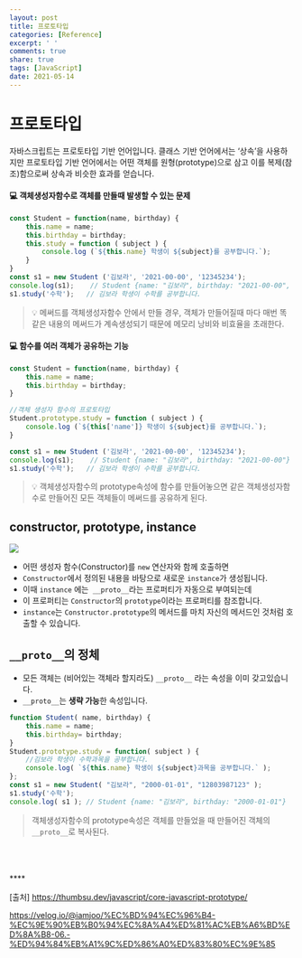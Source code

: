 ```yaml
---
layout: post
title: 프로토타입
categories: [Reference]
excerpt: ' '
comments: true
share: true
tags: [JavaScript]
date: 2021-05-14
---
```


# 프로토타입

자바스크립트는 프로토타입 기반 언어입니다.  클래스 기반 언어에서는 ‘상속’을 사용하지만 프로토타입 기반 언어에서는 어떤 객체를 원형(prototype)으로 삼고 이를 복제(참조)함으로써 상속과 비슷한 효과를 얻습니다.



#### 💻 객체생성자함수로 객체를 만들때 발생할 수 있는 문제 

```javascript
const Student = function(name, birthday) {
    this.name = name;
    this.birthday = birthday;
    this.study = function ( subject ) {
        console.log (`${this.name} 학생이 ${subject}를 공부합니다.`);
    }
}
const s1 = new Student ('김보라', '2021-00-00', '12345234');
console.log(s1);    // Student {name: "김보라", birthday: "2021-00-00", study: ƒ}
s1.study('수학');   // 김보라 학생이 수학를 공부합니다.
```

> 💡 메써드를 객체생성자함수 안에서 만들 경우, 객체가 만들어질때 마다 매번 똑같은 내용의 메써드가 계속생성되기 때문에 메모리 낭비와 비효율을 초래한다.



#### 💻 함수를 여러 객체가 공유하는 기능

```javascript
const Student = function(name, birthday) {
    this.name = name;
    this.birthday = birthday;
}

//객체 생성자 함수의 프로토타입
Student.prototype.study = function ( subject ) {
    console.log (`${this['name']} 학생이 ${subject}를 공부합니다.`);
}

const s1 = new Student ('김보라', '2021-00-00', '12345234');
console.log(s1);    // Student {name: "김보라", birthday: "2021-00-00"}
s1.study('수학');   // 김보라 학생이 수학를 공부합니다.
```

> 💡 객체생성자함수의 prototype속성에 함수를 만들어놓으면 같은 객체생성자함수로 만들어진 모든 객체들이 메써드를 공유하게 된다.



## constructor, prototype, instance

![](https://rara-record.github.io/assets/images/Prototype/prototype.png) 

* 어떤 생성자 함수(Constructor)를 `new` 연산자와 함께 호출하면
* `Constructor`에서 정의된 내용을 바탕으로 새로운 `instance`가 생성됩니다.
* 이때 `instance` 에는` __proto__`라는 프로퍼티가 자동으로 부여되는데
* 이 프로퍼티는 `Constructor`의 `prototype`이라는 프로퍼티를 참조합니다.
* `instance`는 `Constructor.prototype`의 메서드를 마치 자신의 메서드인 것처럼 호출할 수 있습니다.



## `__proto__`의 정체

- 모든 객체는 (비어있는 객체라 할지라도) `__proto__` 라는 속성을 이미 갖고있습니다.
- `__proto__`는 **생략 가능**한 속성입니다.

```javascript
function Student( name, birthday) {
	this.name = name;
    this.birthday= birthday;
}
Student.prototype.study = function( subject ) {
    //김보라 학생이 수학과목을 공부합니다.
    console.log( `${this.name} 학생이 ${subject}과목을 공부합니다.` );
};
const s1 = new Student( "김보라", "2000-01-01", "12803987123" );
s1.study('수학');
console.log( s1 ); // Student {name: "김보라", birthday: "2000-01-01"}
```

> 객체생성자함수의 prototype속성은 객체를 만들었을 때 만들어진 객체의 `__proto__`로 복사된다.

<br>
<br>
<br>****


[출처] https://thumbsu.dev/javascript/core-javascript-prototype/

https://velog.io/@iamjoo/%EC%BD%94%EC%96%B4-%EC%9E%90%EB%B0%94%EC%8A%A4%ED%81%AC%EB%A6%BD%ED%8A%B8-06.-%ED%94%84%EB%A1%9C%ED%86%A0%ED%83%80%EC%9E%85